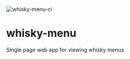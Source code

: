![whisky-menu-ci](https://github.com/lifebeyondfife/whisky-menu/workflows/whisky-menu-ci/badge.svg?branch=master)

# whisky-menu
Single page web app for viewing whisky menus
